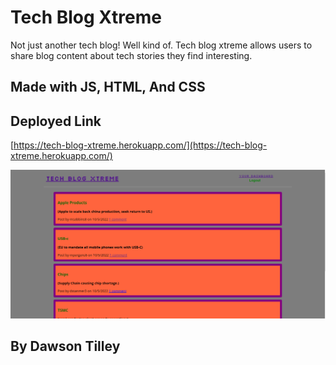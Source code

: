 # Tech Blog Xtreme

Not just another tech blog! Well kind of. Tech blog xtreme allows users to share blog content about tech stories they find interesting.

## Made with JS, HTML, And CSS

## Deployed Link 
[https://tech-blog-xtreme.herokuapp.com/](https://tech-blog-xtreme.herokuapp.com/)

![Screen Capture](./public/img/Capture.PNG)

## By Dawson Tilley